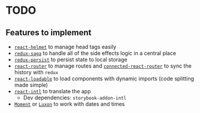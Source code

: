 # TODO

## Features to implement

* [`react-helmet`](https://github.com/nfl/react-helmet) to manage head tags easily
* [`redux-saga`](https://github.com/redux-saga/redux-saga) to handle all of the side effects logic in a central place
* [`redux-persist`](https://github.com/rt2zz/redux-persist) to persist state to local storage
* [`react-router`](https://github.com/ReactTraining/react-router) to manage routes and [`connected-react-router`](https://github.com/supasate/connected-react-router) to sync the history with `redux`
* [`react-loadable`](https://github.com/jamiebuilds/react-loadable) to load components with dynamic imports (code splitting made simple)
* [`react-intl`](https://github.com/yahoo/react-intl) to translate the app
  * Dev dependencies: `storybook-addon-intl`
* [`Moment`](https://github.com/moment/moment) or [`Luxon`](https://github.com/moment/luxon) to work with dates and times
